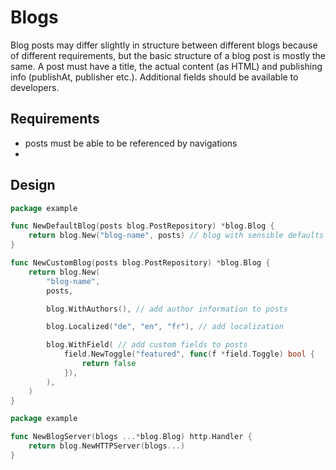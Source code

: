 # Blogs

Blog posts may differ slightly in structure between different blogs because of
different requirements, but the basic structure of a blog post is mostly the
same. A post must have a title, the actual content (as HTML) and publishing
info (publishAt, publisher etc.). Additional fields should be available to
developers.

## Requirements

- posts must be able to be referenced by navigations
- 

## Design

```go
package example

func NewDefaultBlog(posts blog.PostRepository) *blog.Blog {
	return blog.New("blog-name", posts) // blog with sensible defaults
}

func NewCustomBlog(posts blog.PostRepository) *blog.Blog {
	return blog.New(
		"blog-name",
		posts,

		blog.WithAuthors(), // add author information to posts

		blog.Localized("de", "en", "fr"), // add localization

		blog.WithField( // add custom fields to posts
			field.NewToggle("featured", func(f *field.Toggle) bool {
				return false
			}),
		),
	)
}
```

```go
package example

func NewBlogServer(blogs ...*blog.Blog) http.Handler {
	return blog.NewHTTPServer(blogs...)
}
```
